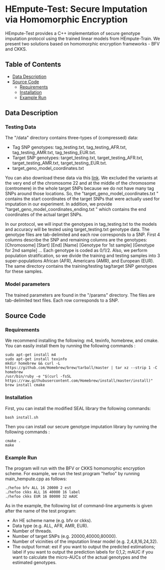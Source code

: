 # HEmpute-Test: Secure Imputation via Homomorphic Encryption

HEmpute-Test provides a C++ implementation of secure genotype imputation protocol using the trained linear models from HEmpute-Train. We present two solutions based on homomorphic encryption frameworks - BFV and CKKS.

## Table of Contents
- [Data Description](#data-description)
- [Source Code](#source-code)
    - [Requirements](#requirements)
    - [Installation](#installation)
    - [Example Run](#example-run)

## Data Description
### Testing Data
The "/data" directory contains three-types of (compressed) data:
- Tag SNP genotypes: tag_testing.txt, tag_testing_AFR.txt, tag_testing_AMR.txt, tag_testing_EUR.txt.
- Target SNP genotypes: target_testing.txt, target_testing_AFR.txt, target_testing_AMR.txt, target_testing_EUR.txt.
- target_geno_model_coordinates.txt 

You can also download these data via this [link](https://github.com/K-miran/secure-imputation/tree/master/data).
We excluded the variants at the very end of the chromosome 22 and at the middle of the chromosome (centromere) in the whole target SNPs because we do not have many tag SNPs around those locations. So, the "target_geno_model_coordinates.txt " contains the start coordinates of the target SNPs that were actually used for imputation in our experiment. 
In addition, we provide "target_geno_model_coordinates_ending.txt " which contains the end coordinates of the actual target SNPs. 

In our protocol, we will input the genotypes in tag_testing.txt to the models and accuracy will be tested using target_testing.txt genotype data. 
The genotype files are tab-delimited and each row corresponds to a SNP. First 4 columns describe the SNP and remaining columns are the genotypes:
[Chromosome] [Start] [End] [Name] [Genotype for 1st sample] [Genotype for 2nd sample] ...
Each genotype is coded as 0/1/2. Also, we perform population stratification, so we divide the training and testing samples into 3 super-populations African (AFR), Americans (AMR), and European (EUR). The same directory contains the training/testing tag/target SNP genotypes for these samples.

### Model parameters
The trained parameters are found in the "/params" directory. The files are tab-delimited text files. Each row corresponds to a SNP.

## Source Code

### Requirements
We recommend installing the following: m4, texinfo, homebrew, and cmake. You can easily install them by running the following commands :
```
sudo apt-get install m4
sudo apt-get install texinfo 
mkdir homebrew && curl -L https://github.com/Homebrew/brew/tarball/master | tar xz --strip 1 -C homebrew
/usr/bin/ruby -e "$(curl -fsSL https://raw.githubusercontent.com/Homebrew/install/master/install)"
brew install cmake  
```

### Installation
First, you can install the modified SEAL library the following commands:
```
bash install.sh
```
Then you can install our secure genotype imputation library by running the following commands :
```
cmake . 
make
```

### Example Run
The program will run with the BFV or CKKS homomorphic encryption scheme.
For example, we run the test program "hefoo"  by running main_hempute.cpp as follows:

```
./hefoo bfv ALL 16 20000 2 est
./hefoo ckks ALL 16 40000 16 label
./hefoo ckks EUR 16 80000 32 mAUC
```
As in the example, the following list of command-line arguments is given after the name of the test program:
- An HE scheme name (e.g. bfv or ckks).
- Data type (e.g. ALL, AFR, AMR, EUR). 
- Number of threads.
- Number of target SNPs (e.g. 20000,40000,80000).
- Number of vicinities of the imputation linear model (e.g. 2,4,8,16,24,32).
- The output format: est if you want to output the predicted estimations; label if you want to output the prediction labels for 0,1,2; mAUC if you want to calculate the micro-AUCs of the actual genotypes and the estimated genotypes.
